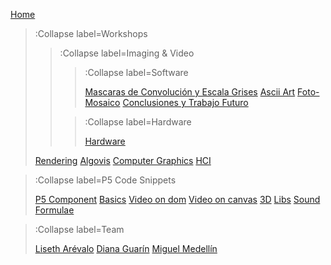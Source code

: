 [Home](/)

> :Collapse label=Workshops
> 
> > :Collapse label=Imaging & Video
> >
> > > :Collapse label=Software
> > > 
> > > [Mascaras de Convolución y Escala Grises](/docs/workshops/imaging)
> > > [Ascii Art](/docs/workshops/imaging)
> > > [Foto-Mosaico](/docs/workshops/imaging)
> > > [Conclusiones y Trabajo Futuro](/docs/workshops/imaging)
> > 
> > > :Collapse label=Hardware
> > >
> > > [Hardware](/docs/workshops/hardware)
> 
> [Rendering](/docs/workshops/rendering)
> [Algovis](/docs/workshops/algovis)
> [Computer Graphics](/docs/workshops/cg)
> [HCI](/docs/workshops/hci)

> :Collapse label=P5 Code Snippets
> 
> [P5 Component](/docs/snippets/component)
> [Basics](/docs/snippets/basic)
> [Video on dom](/docs/snippets/video-dom)
> [Video on canvas](/docs/snippets/video-canvas)
> [3D](/docs/snippets/3d)
> [Libs](/docs/snippets/lib)
> [Sound](/docs/snippets/sound)
> [Formulae](/docs/snippets/formulae)

> :Collapse label=Team
> 
> [Liseth Arévalo](/docs/team/LisethArevalo)
> [Diana Guarín](/docs/team/DianaGuarin)
> [Miguel Medellín](/docs/team/MiguelMedellin)
